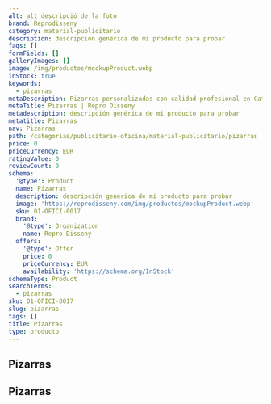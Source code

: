 ```yaml
---
alt: alt descripció de la foto
brand: Reprodisseny
category: material-publicitario
description: descripción genérica de mi producto para probar
faqs: []
formFields: []
galleryImages: []
image: /img/productos/mockupProduct.webp
inStock: true
keywords:
  - pizarras
metaDescription: Pizarras personalizadas con calidad profesional en Cataluña.
metaTitle: Pizarras | Repro Disseny
metadescription: descripción genérica de mi producto para probar
metatitle: Pizarras
nav: Pizarras
path: /categorias/publicitario-oficina/material-publicitario/pizarras
price: 0
priceCurrency: EUR
ratingValue: 0
reviewCount: 0
schema:
  '@type': Product
  name: Pizarras
  description: descripción genérica de mi producto para probar
  image: 'https://reprodisseny.com/img/productos/mockupProduct.webp'
  sku: 01-OFICI-0017
  brand:
    '@type': Organization
    name: Repro Disseny
  offers:
    '@type': Offer
    price: 0
    priceCurrency: EUR
    availability: 'https://schema.org/InStock'
schemaType: Product
searchTerms:
  - pizarras
sku: 01-OFICI-0017
slug: pizarras
tags: []
title: Pizarras
type: producto
---
```


## Pizarras

## Pizarras
